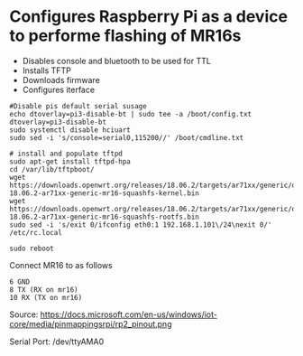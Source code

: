 # Configures Raspberry Pi as a device to performe flashing of MR16s

- Disables console and bluetooth to be used for TTL
- Installs TFTP
- Downloads firmware
- Configures iterface

```
#Disable pis default serial susage
echo dtoverlay=pi3-disable-bt | sudo tee -a /boot/config.txt 
dtoverlay=pi3-disable-bt
sudo systemctl disable hciuart
sudo sed -i 's/console=serial0,115200//' /boot/cmdline.txt 

# install and populate tftpd
sudo apt-get install tftpd-hpa
cd /var/lib/tftpboot/
wget https://downloads.openwrt.org/releases/18.06.2/targets/ar71xx/generic/openwrt-18.06.2-ar71xx-generic-mr16-squashfs-kernel.bin
wget https://downloads.openwrt.org/releases/18.06.2/targets/ar71xx/generic/openwrt-18.06.2-ar71xx-generic-mr16-squashfs-rootfs.bin
sudo sed -i 's/exit 0/ifconfig eth0:1 192.168.1.101\/24\nexit 0/' /etc/rc.local

sudo reboot
```
Connect MR16 to as follows

```
6 GND
8 TX (RX on mr16)
10 RX (TX on mr16)
```
Source: https://docs.microsoft.com/en-us/windows/iot-core/media/pinmappingsrpi/rp2_pinout.png

Serial Port: /dev/ttyAMA0
